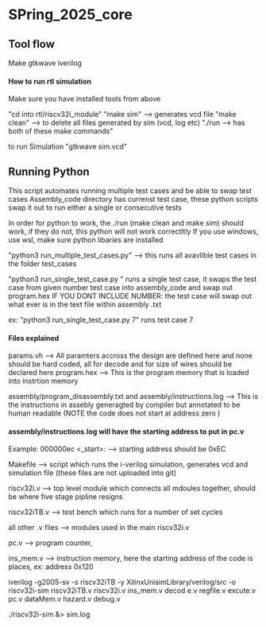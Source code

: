 # SPring_2025_core


## Tool flow 
Make
gtkwave
iverilog


#### How to run rtl simulation
Make sure you have installed tools from above

"cd into rtl/riscv32i_module"
"make sim" --> generates vcd file
"make clean" --> to delete all files generated by sim (vcd, log etc)
"./run --> has both of these make commands"

to run Simulation
"gtkwave sim.vcd"

## Running Python 
This script automates running multiple test cases and be able to swap test cases
Assembly_code directory has currenst test case, these python scripts swap it out to run either a single or consecutive tests


In order for python to work, the ./run (make clean and make sim) should work, if they do not, this python will not work correctltly
If you use windows, use wsl, make sure python libaries are installed


"python3 run_multiple_test_cases.py"  --> this runs all avavlible test cases in the folder test_cases

"python3 run_single_test_case.py <int>"  runs a single test case, it swaps the test case from given number test case into assembly_code and swap out program.hex
IF YOU DONT INCLUDE NUMBER: the test case will swap out what ever is in the text file within assembly .txt

ex: "python3 run_single_test_case.py 7" runs test case 7

#### Files explained
params.vh    --> All paramters accross the design are defined here and none should be hard coded, all for decode and for size of wires should be declared here 
program.hex  --> This is the program memory that is loaded into instrtion memory 

assembly/program_disassembly.txt and assembly/instructions.log --> This is the instructions in assebly generagted by compiler but annotated to be human readable (NOTE the code does not start at address zero )

#### assembly/instructions.log  will have the starting address to put in pc.v 
Example:
000000ec <_start>: --> starting address should be 0xEC

Makefile --> script which runs the i-verilog simulation, generates vcd and simulation file (these files are not uploaded into git)

riscv32i.v --> top level module which connects all mdoules together, should be where five stage pipline resigns

riscv32iTB.v       --> test bench which runs for a number of set cycles

all other .v files --> modules used in the main riscv32i.v



pc.v  --> program counter, 

ins_mem.v --> instruction memory, here the starting address of the code is places, ex: address 0x120





iverilog -g2005-sv -s riscv32iTB -y XilinxUnisimLibrary/verilog/src -o riscv32i-sim riscv32iTB.v riscv32i.v ins_mem.v decod
e.v regfile.v excute.v pc.v dataMem.v hazard.v debug.v


./riscv32i-sim &> sim.log